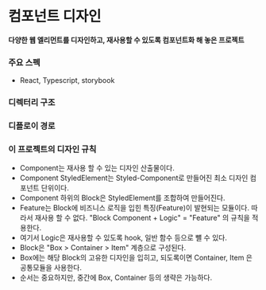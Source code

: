 # 컴포넌트 디자인

**다양한 웹 엘리먼트를 디자인하고, 재사용할 수 있도록 컴포넌트화 해 놓은 프로젝트**

### 주요 스펙
 - React, Typescript, storybook

### 디렉터리 구조


### 디플로이 경로

### 이 프로젝트의 디자인 규칙
- Component는 재사용 할 수 있는 디자인 산출물이다.
- Component StyledElement는 Styled-Component로 만들어진 최소 디자인 컴포넌트 단위이다.
- Component 하위의 Block은 StyledElement를 조합하여 만들어진다.
- Feature는 Block에 비즈니스 로직을 입힌 특징(Feature)이 발현되는 모듈이다. 따라서 재사용 할 수 없다. "Block Component + Logic" = "Feature" 의 규칙을 적용한다.
- 여기서 Logic은 재사용할 수 있도록 hook, 일반 함수 등으로 뺼 수 있다.
- Block은 "Box > Container > Item" 계층으로 구성된다.
- Box에는 해당 Block의 고유한 디자인을 입히고, 되도록이면 Container, Item 은 공통모듈을 사용한다.
- 순서는 중요하지만, 중간에 Box, Container 등의 생략은 가능하다. 
<!--여기서 Item은 StyledElement가 되거나 html 기본 Element가 된다
- 그 하위에 또다른 Block이 온다.-->



<!--
# Getting Started with Create React App

This project was bootstrapped with [Create React App](https://github.com/facebook/create-react-app).

## Available Scripts

In the project directory, you can run:

### `npm start`

Runs the app in the development mode.\
Open [http://localhost:3000](http://localhost:3000) to view it in the browser.

The page will reload if you make edits.\
You will also see any lint errors in the console.

### `npm test`

Launches the test runner in the interactive watch mode.\
See the section about [running tests](https://facebook.github.io/create-react-app/docs/running-tests) for more information.

### `npm run build`

Builds the app for production to the `build` folder.\
It correctly bundles React in production mode and optimizes the build for the best performance.

The build is minified and the filenames include the hashes.\
Your app is ready to be deployed!

See the section about [deployment](https://facebook.github.io/create-react-app/docs/deployment) for more information.

### `npm run eject`

**Note: this is a one-way operation. Once you `eject`, you can’t go back!**

If you aren’t satisfied with the build tool and configuration choices, you can `eject` at any time. This command will remove the single build dependency from your project.

Instead, it will copy all the configuration files and the transitive dependencies (webpack, Babel, ESLint, etc) right into your project so you have full control over them. All of the commands except `eject` will still work, but they will point to the copied scripts so you can tweak them. At this point you’re on your own.

You don’t have to ever use `eject`. The curated feature set is suitable for small and middle deployments, and you shouldn’t feel obligated to use this feature. However we understand that this tool wouldn’t be useful if you couldn’t customize it when you are ready for it.

## Learn More

You can learn more in the [Create React App documentation](https://facebook.github.io/create-react-app/docs/getting-started).

To learn React, check out the [React documentation](https://reactjs.org/).
-->